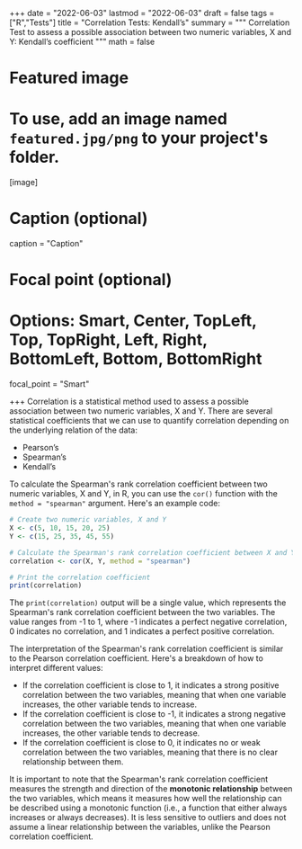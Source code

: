 +++
date = "2022-06-03"
lastmod = "2022-06-03"
draft = false
tags = ["R","Tests"]
title = "Correlation Tests: Kendall’s"
summary = """
Correlation Test to assess a possible association between two numeric variables, X and Y: Kendall’s coefficient
"""
math = false

# Featured image
# To use, add an image named `featured.jpg/png` to your project's folder. 
[image]
  # Caption (optional)
  caption = "Caption"
  
  # Focal point (optional)
  # Options: Smart, Center, TopLeft, Top, TopRight, Left, Right, BottomLeft, Bottom, BottomRight
  focal_point = "Smart"

+++
Correlation is a statistical method used to assess a possible association between two numeric variables, X and Y. 
There are several statistical coefficients that we can use to quantify correlation depending on the underlying relation of the data:

- Pearson’s 
- Spearman’s 
- Kendall’s


To calculate the Spearman's rank correlation coefficient between two numeric variables, X and Y, in R, you can use the `cor()` function with the `method = "spearman"` argument. Here's an example code:

```r
# Create two numeric variables, X and Y
X <- c(5, 10, 15, 20, 25)
Y <- c(15, 25, 35, 45, 55)

# Calculate the Spearman's rank correlation coefficient between X and Y
correlation <- cor(X, Y, method = "spearman")

# Print the correlation coefficient
print(correlation)
```

The `print(correlation)` output will be a single value, which represents the Spearman's rank correlation coefficient between the two variables. The value ranges from -1 to 1, where -1 indicates a perfect negative correlation, 0 indicates no correlation, and 1 indicates a perfect positive correlation.

The interpretation of the Spearman's rank correlation coefficient is similar to the Pearson correlation coefficient. Here's a breakdown of how to interpret different values:

- If the correlation coefficient is close to 1, it indicates a strong positive correlation between the two variables, meaning that when one variable increases, the other variable tends to increase.
- If the correlation coefficient is close to -1, it indicates a strong negative correlation between the two variables, meaning that when one variable increases, the other variable tends to decrease.
- If the correlation coefficient is close to 0, it indicates no or weak correlation between the two variables, meaning that there is no clear relationship between them.

It is important to note that the Spearman's rank correlation coefficient measures the strength and direction of the **monotonic relationship** between the two variables, which means it measures how well the relationship can be described using a monotonic function (i.e., a function that either always increases or always decreases). It is less sensitive to outliers and does not assume a linear relationship between the variables, unlike the Pearson correlation coefficient.

